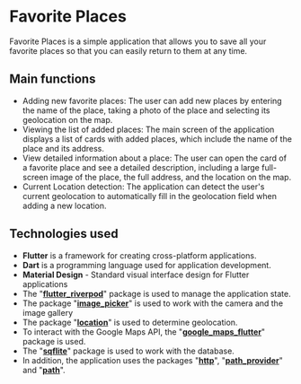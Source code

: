 # Favorite Places

Favorite Places is a simple application that allows you to save all your favorite places so that you can easily return to them at any time.

## Main functions

+ Adding new favorite places: The user can add new places by entering the name of the place, taking a photo of the place and selecting its geolocation on the map.
+ Viewing the list of added places: The main screen of the application displays a list of cards with added places, which include the name of the place and its address.
+ View detailed information about a place: The user can open the card of a favorite place and see a detailed description, including a large full-screen image of the place, the full address, and the location on the map.
+ Current Location detection: The application can detect the user's current geolocation to automatically fill in the geolocation field when adding a new location.

## Technologies used

+ **Flutter** is a framework for creating cross-platform applications.
+ **Dart** is a programming language used for application development.
+ **Material Design** - Standard visual interface design for Flutter applications
+ The "**[flutter_riverpod](https://pub.dev/packages/flutter_riverpod)**" package is used to manage the application state. 
+ The package "**[image_picker](https://pub.dev/packages/image_picker)**" is used to work with the camera and the image gallery
+ The package "**[location](https://pub.dev/packages/location)**" is used to determine geolocation. 
+ To interact with the Google Maps API, the "**[google_maps_flutter](https://pub.dev/packages/google_maps_flutter)**" package is used. 
+ The "**[sqflite](https://pub.dev/packages/sqflite)**" package is used to work with the database. 
+ In addition, the application uses the packages "**[http](https://pub.dev/packages/http)**", "**[path_provider](https://pub.dev/packages/path_provider)**" and "**[path](https://pub.dev/packages/path)**".
